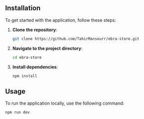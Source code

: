 ## Installation

To get started with the application, follow these steps:

1. **Clone the repository**:
    ```sh
    git clone https://github.com/TahirMansourr/ebra-store.git
    ```
2. **Navigate to the project directory**:
    ```sh
    cd ebra-store
    ```
3. **Install dependencies**:
    ```sh
    npm install
    ```

## Usage

To run the application locally, use the following command:

```sh
npm run dev
